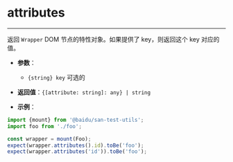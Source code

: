 # attributes
---

返回 `Wrapper` DOM 节点的特性对象。如果提供了 key，则返回这个 key 对应的值。

* **参数**：

    - `{string} key` 可选的

* **返回值**：`{[attribute: string]: any} | string`

* **示例**：


```js
import {mount} from '@baidu/san-test-utils';
import foo from './foo';

const wrapper = mount(Foo);
expect(wrapper.attributes().id).toBe('foo');
expect(wrapper.attributes('id')).toBe('foo');
```
